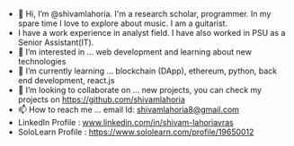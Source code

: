 - 👋 Hi, I’m @shivamlahoria. I'm a research scholar, programmer. In my spare time I love to explore about music. I am a guitarist.
- I have a work experience in analyst field. I have also worked in PSU as a Senior Assistant(IT).
- 👀 I’m interested in ... web development and learning about new technologies
- 🌱 I’m currently learning ... blockchain (DApp), ethereum, python, back end development, react.js 
- 💞️ I’m looking to collaborate on ... new projects, you can check my projects on https://github.com/shivamlahoria
- 📫 How to reach me ... email Id: shivamlahoria8@gmail.com
- LinkedIn Profile : www.linkedin.com/in/shivam-lahoriavras
- SoloLearn Profile : https://www.sololearn.com/profile/19650012


<!---
shivamlahoria/shivamlahoria is a ✨ special ✨ repository because its `README.md` (this file) appears on your GitHub profile.
You can click the Preview link to take a look at your changes.
--->
